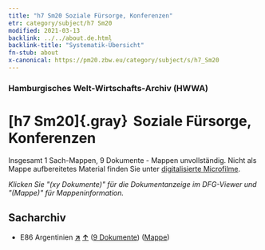 ```yaml
---
title: "h7 Sm20 Soziale Fürsorge, Konferenzen"
etr: category/subject/h7 Sm20
modified: 2021-03-13
backlink: ../../about.de.html
backlink-title: "Systematik-Übersicht"
fn-stub: about
x-canonical: https://pm20.zbw.eu/category/subject/s/h7_Sm20
---
```


### Hamburgisches Welt-Wirtschafts-Archiv (HWWA)
# [h7 Sm20]{.gray}&#8201; Soziale Fürsorge, Konferenzen&#160; 




Insgesamt 1 Sach-Mappen, 9 Dokumente - Mappen unvollständig.
Nicht als Mappe aufbereitetes Material finden Sie unter [digitalisierte Microfilme](/film/h1_sh.de.html).

_Klicken Sie "(xy Dokumente)" für die Dokumentanzeige im DFG-Viewer und "(Mappe)" für Mappeninformation._

## Sacharchiv



- E86 Argentinien [**&nearr;**](../../../geo/i/141692/about.de.html "Argentinien (alle Mappen)") [**&uarr;**](../../../geo/about.de.html#E86 "Ländersystematik") (<a href="https://pm20.zbw.eu/dfgview/sh/141692,214777" title="über: Argentinien : Soziale Fürsorge, Konferenzen" target="_blank">9 Dokumente</a>) ([Mappe](../../../../folder/sh/1416xx/141692/2147xx/214777/about.de.html))


